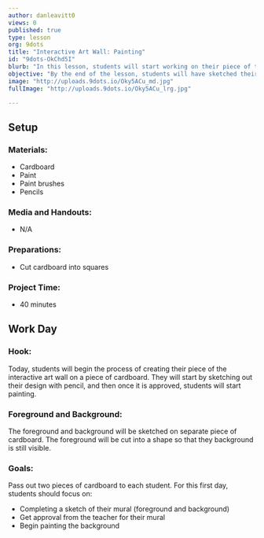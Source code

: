 ```yaml
---
author: danleavitt0
views: 0
published: true
type: lesson
org: 9dots
title: "Interactive Art Wall: Painting"
id: "9dots-OkChd5I"
blurb: "In this lesson, students will start working on their piece of the interactive art wall by sketching out their ideas with pencil."
objective: "By the end of the lesson, students will have sketched their mural on the cardboard provided to them."
image: "http://uploads.9dots.io/Oky5ACu_md.jpg"
fullImage: "http://uploads.9dots.io/Oky5ACu_lrg.jpg"

---
```


## Setup

### Materials:

- Cardboard
- Paint
- Paint brushes
- Pencils

### Media and Handouts:

- N/A

### Preparations:

- Cut cardboard into squares

### Project Time:

- 40 minutes

## Work Day

### Hook:
Today, students will begin the process of creating their piece of the interactive art wall on a piece of cardboard. They will start by sketching out their design with pencil, and then once it is approved, students will start painting.

### Foreground and Background:
The foreground and background will be sketched on separate piece of cardboard. The foreground will be cut into a shape so that they background is still visible.

### Goals:
Pass out two pieces of cardboard to each student. For this first day, students should focus on:

- Completing a sketch of their mural (foreground and background)
- Get approval from the teacher for their mural
- Begin painting the background
